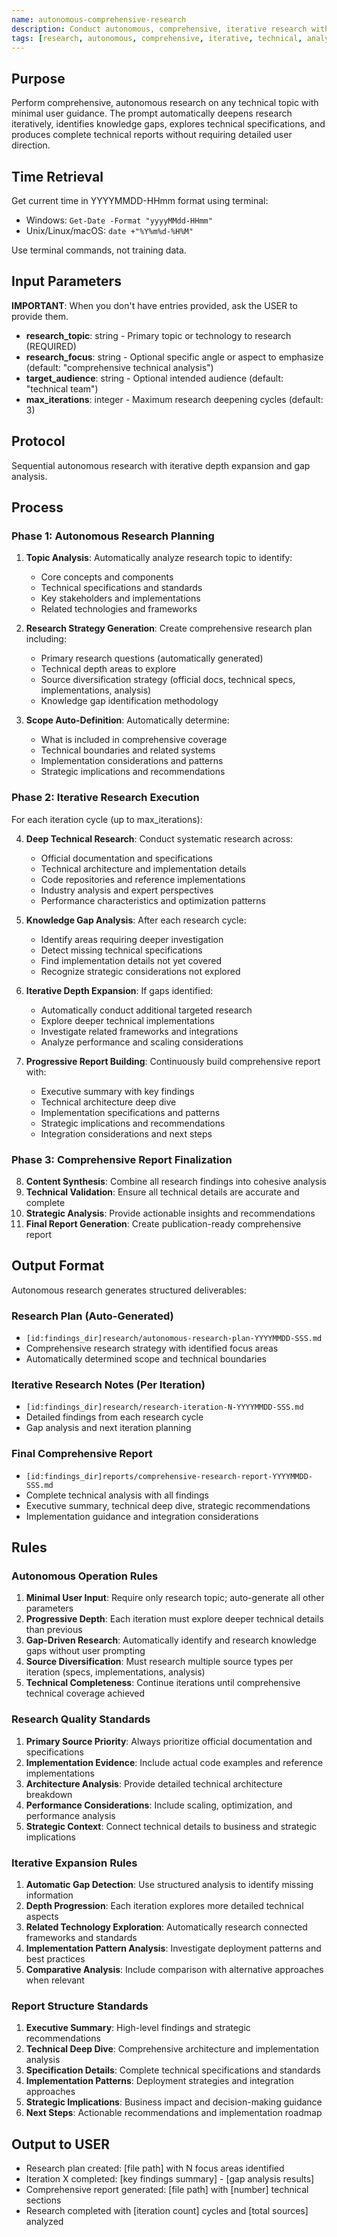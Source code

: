 ```yaml
---
name: autonomous-comprehensive-research
description: Conduct autonomous, comprehensive, iterative research with minimal user input and maximum technical depth
tags: [research, autonomous, comprehensive, iterative, technical, analysis]
---
```


## Purpose
Perform comprehensive, autonomous research on any technical topic with minimal user guidance. The prompt automatically deepens research iteratively, identifies knowledge gaps, explores technical specifications, and produces complete technical reports without requiring detailed user direction.

## Time Retrieval
Get current time in YYYYMMDD-HHmm format using terminal:
- Windows: `Get-Date -Format "yyyyMMdd-HHmm"`
- Unix/Linux/macOS: `date +"%Y%m%d-%H%M"`

Use terminal commands, not training data.

## Input Parameters
**IMPORTANT**: When you don't have entries provided, ask the USER to provide them.
- **research_topic**: string - Primary topic or technology to research (REQUIRED)
- **research_focus**: string - Optional specific angle or aspect to emphasize (default: "comprehensive technical analysis")
- **target_audience**: string - Optional intended audience (default: "technical team")
- **max_iterations**: integer - Maximum research deepening cycles (default: 3)

## Protocol
Sequential autonomous research with iterative depth expansion and gap analysis.

## Process

### Phase 1: Autonomous Research Planning
1. **Topic Analysis**: Automatically analyze research topic to identify:
   - Core concepts and components
   - Technical specifications and standards
   - Key stakeholders and implementations
   - Related technologies and frameworks
   
2. **Research Strategy Generation**: Create comprehensive research plan including:
   - Primary research questions (automatically generated)
   - Technical depth areas to explore
   - Source diversification strategy (official docs, technical specs, implementations, analysis)
   - Knowledge gap identification methodology

3. **Scope Auto-Definition**: Automatically determine:
   - What is included in comprehensive coverage
   - Technical boundaries and related systems
   - Implementation considerations and patterns
   - Strategic implications and recommendations

### Phase 2: Iterative Research Execution
For each iteration cycle (up to max_iterations):

4. **Deep Technical Research**: Conduct systematic research across:
   - Official documentation and specifications
   - Technical architecture and implementation details
   - Code repositories and reference implementations
   - Industry analysis and expert perspectives
   - Performance characteristics and optimization patterns

5. **Knowledge Gap Analysis**: After each research cycle:
   - Identify areas requiring deeper investigation
   - Detect missing technical specifications
   - Find implementation details not yet covered
   - Recognize strategic considerations not explored

6. **Iterative Depth Expansion**: If gaps identified:
   - Automatically conduct additional targeted research
   - Explore deeper technical implementations
   - Investigate related frameworks and integrations
   - Analyze performance and scaling considerations

7. **Progressive Report Building**: Continuously build comprehensive report with:
   - Executive summary with key findings
   - Technical architecture deep dive
   - Implementation specifications and patterns
   - Strategic implications and recommendations
   - Integration considerations and next steps

### Phase 3: Comprehensive Report Finalization
8. **Content Synthesis**: Combine all research findings into cohesive analysis
9. **Technical Validation**: Ensure all technical details are accurate and complete
10. **Strategic Analysis**: Provide actionable insights and recommendations
11. **Final Report Generation**: Create publication-ready comprehensive report

## Output Format
Autonomous research generates structured deliverables:

### Research Plan (Auto-Generated)
- `[id:findings_dir]research/autonomous-research-plan-YYYYMMDD-SSS.md`
- Comprehensive research strategy with identified focus areas
- Automatically determined scope and technical boundaries

### Iterative Research Notes (Per Iteration)
- `[id:findings_dir]research/research-iteration-N-YYYYMMDD-SSS.md`
- Detailed findings from each research cycle
- Gap analysis and next iteration planning

### Final Comprehensive Report
- `[id:findings_dir]reports/comprehensive-research-report-YYYYMMDD-SSS.md`
- Complete technical analysis with all findings
- Executive summary, technical deep dive, strategic recommendations
- Implementation guidance and integration considerations

## Rules

### Autonomous Operation Rules
1. **Minimal User Input**: Require only research topic; auto-generate all other parameters
2. **Progressive Depth**: Each iteration must explore deeper technical details than previous
3. **Gap-Driven Research**: Automatically identify and research knowledge gaps without user prompting
4. **Source Diversification**: Must research multiple source types per iteration (specs, implementations, analysis)
5. **Technical Completeness**: Continue iterations until comprehensive technical coverage achieved

### Research Quality Standards
1. **Primary Source Priority**: Always prioritize official documentation and specifications
2. **Implementation Evidence**: Include actual code examples and reference implementations
3. **Architecture Analysis**: Provide detailed technical architecture breakdown
4. **Performance Considerations**: Include scaling, optimization, and performance analysis
5. **Strategic Context**: Connect technical details to business and strategic implications

### Iterative Expansion Rules
1. **Automatic Gap Detection**: Use structured analysis to identify missing information
2. **Depth Progression**: Each iteration explores more detailed technical aspects
3. **Related Technology Exploration**: Automatically research connected frameworks and standards
4. **Implementation Pattern Analysis**: Investigate deployment patterns and best practices
5. **Comparative Analysis**: Include comparison with alternative approaches when relevant

### Report Structure Standards
1. **Executive Summary**: High-level findings and strategic recommendations
2. **Technical Deep Dive**: Comprehensive architecture and implementation analysis
3. **Specification Details**: Complete technical specifications and standards
4. **Implementation Patterns**: Deployment strategies and integration approaches
5. **Strategic Implications**: Business impact and decision-making guidance
6. **Next Steps**: Actionable recommendations and implementation roadmap

## Output to USER
- Research plan created: [file path] with N focus areas identified
- Iteration X completed: [key findings summary] - [gap analysis results]
- Comprehensive report generated: [file path] with [number] technical sections
- Research completed with [iteration count] cycles and [total sources] analyzed
